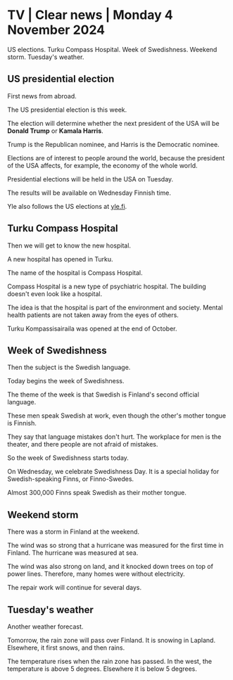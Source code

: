 # TV \| Clear news \| Monday 4 November 2024

US elections. Turku Compass Hospital. Week of Swedishness. Weekend storm. Tuesday's weather.

## US presidential election

First news from abroad.

The US presidential election is this week.

The election will determine whether the next president of the USA will be **Donald Trump** or **Kamala Harris**.

Trump is the Republican nominee, and Harris is the Democratic nominee.

Elections are of interest to people around the world, because the president of the USA affects, for example, the economy of the whole world.

Presidential elections will be held in the USA on Tuesday.

The results will be available on Wednesday Finnish time.

Yle also follows the US elections at [yle.fi](https://yle.fi/t/18-345335/fi).

## Turku Compass Hospital

Then we will get to know the new hospital.

A new hospital has opened in Turku.

The name of the hospital is Compass Hospital.

Compass Hospital is a new type of psychiatric hospital. The building doesn't even look like a hospital.

The idea is that the hospital is part of the environment and society. Mental health patients are not taken away from the eyes of others.

Turku Kompassisairaila was opened at the end of October.

## Week of Swedishness

Then the subject is the Swedish language.

Today begins the week of Swedishness.

The theme of the week is that Swedish is Finland's second official language.

These men speak Swedish at work, even though the other's mother tongue is Finnish.

They say that language mistakes don't hurt. The workplace for men is the theater, and there people are not afraid of mistakes.

So the week of Swedishness starts today.

On Wednesday, we celebrate Swedishness Day. It is a special holiday for Swedish-speaking Finns, or Finno-Swedes.

Almost 300,000 Finns speak Swedish as their mother tongue.

## Weekend storm

There was a storm in Finland at the weekend.

The wind was so strong that a hurricane was measured for the first time in Finland. The hurricane was measured at sea.

The wind was also strong on land, and it knocked down trees on top of power lines. Therefore, many homes were without electricity.

The repair work will continue for several days.

## Tuesday's weather

Another weather forecast.

Tomorrow, the rain zone will pass over Finland. It is snowing in Lapland. Elsewhere, it first snows, and then rains.

The temperature rises when the rain zone has passed. In the west, the temperature is above 5 degrees. Elsewhere it is below 5 degrees.

